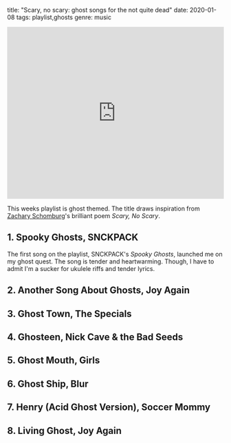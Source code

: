 title: "Scary, no scary: ghost songs for the not quite dead"
date: 2020-01-08
tags: playlist,ghosts
genre: music

<div class="frame-wrap">
<iframe src="https://open.spotify.com/embed/playlist/6ahal05QUid7ZpNTBfsG9g" width="100%" height="400" frameborder="0" allowtransparency="true" allow="encrypted-media"></iframe>
</div>

This weeks playlist is ghost themed. The title draws inspiration from [Zachary Schomburg](https://www.poetryfoundation.org/poets/zachary-schomburg)'s brilliant poem _Scary, No Scary_.

## 1. Spooky Ghosts, SNCKPACK

The first song on the playlist, SNCKPACK's _Spooky Ghosts_, launched me on my ghost quest. The song is tender and heartwarming. Though, I have to admit I'm a sucker for ukulele riffs and tender lyrics.

## 2. Another Song About Ghosts, Joy Again
## 3. Ghost Town, The Specials
## 4. Ghosteen, Nick Cave & the Bad Seeds
## 5. Ghost Mouth, Girls
## 6. Ghost Ship, Blur
## 7. Henry (Acid Ghost Version), Soccer Mommy
## 8. Living Ghost, Joy Again
